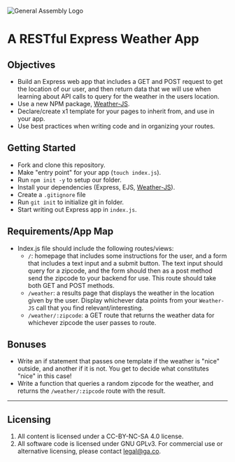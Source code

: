 ![General Assembly Logo](http://i.imgur.com/ke8USTq.png)

# A RESTful Express Weather App

## Objectives
* Build an Express web app that includes a GET and POST request to get the location of our user, and then return data that we will use when learning about API calls to query for the weather in the users location. 
* Use a new NPM package, [Weather-JS](https://www.npmjs.com/package/weather-js).
* Declare/create x1 template for your pages to inherit from, and use in your app. 
* Use best practices when writing code and in organizing your routes. 

## Getting Started

* Fork and clone this repository.
* Make "entry point" for your app (`touch index.js`). 
* Run `npm init -y` to setup our folder. 
* Install your dependencies (Express, EJS, [Weather-JS](https://www.npmjs.com/package/weather-js)). 
* Create a `.gitignore` file 
* Run `git init` to initialize git in folder. 
* Start writing out Express app in `index.js`.

## Requirements/App Map

* Index.js file should include the following routes/views:
  - `/`: homepage that includes some instructions for the user, and a form that includes a text input and a submit button. The text input should query for a zipcode, and the form should then as a post method send the zipcode to your backend for use. This route should take both GET and POST methods. 
  - `/weather`: a results page that displays the weather in the location given by the user. Display whichever data points from your `Weather-JS` call that you find relevant/interesting. 
  - `/weather/:zipcode`: a GET route that returns the weather data for whichever zipcode the user passes to route. 

## Bonuses

* Write an if statement that passes one template if the weather is "nice" outside, and another if it is not. You get to decide what constitutes "nice" in this case!
* Write a function that queries a random zipcode for the weather, and returns the `/weather/:zipcode` route with the result. 

---

## Licensing
1. All content is licensed under a CC-BY-NC-SA 4.0 license.
2. All software code is licensed under GNU GPLv3. For commercial use or alternative licensing, please contact legal@ga.co.

